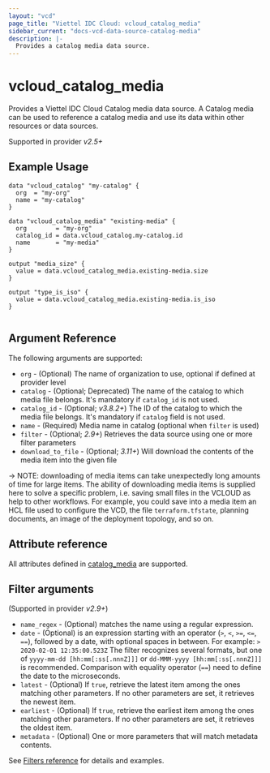 ```yaml
---
layout: "vcd"
page_title: "Viettel IDC Cloud: vcloud_catalog_media"
sidebar_current: "docs-vcd-data-source-catalog-media"
description: |-
  Provides a catalog media data source.
---
```


# vcloud\_catalog\_media

Provides a Viettel IDC Cloud Catalog media data source. A Catalog media can be used to reference a catalog media and use its 
data within other resources or data sources.

Supported in provider *v2.5+*

## Example Usage

```hcl
data "vcloud_catalog" "my-catalog" {
  org  = "my-org"
  name = "my-catalog"
}

data "vcloud_catalog_media" "existing-media" {
  org        = "my-org"
  catalog_id = data.vcloud_catalog.my-catalog.id
  name       = "my-media"
}

output "media_size" {
  value = data.vcloud_catalog_media.existing-media.size
}

output "type_is_iso" {
  value = data.vcloud_catalog_media.existing-media.is_iso
}


```

## Argument Reference

The following arguments are supported:

* `org` - (Optional) The name of organization to use, optional if defined at provider level
* `catalog` - (Optional; Deprecated) The name of the catalog to which media file belongs. It's mandatory if `catalog_id` is not used.
* `catalog_id` - (Optional; *v3.8.2+*) The ID of the catalog to which the media file belongs. It's mandatory if `catalog` field is not used.
* `name` - (Required) Media name in catalog (optional when `filter` is used)
* `filter` - (Optional; *2.9+*) Retrieves the data source using one or more filter parameters
* `download_to_file` - (Optional; *3.11+*) Will download the contents of the media item into the given file

-> NOTE: downloading of media items can take unexpectedly long amounts of time for large items. The ability of
downloading media items is supplied here to solve a specific problem, i.e. saving small files in the VCLOUD as help
to other workflows. For example, you could save into a media item an HCL file used to configure the VCD, the file 
`terraform.tfstate`, planning documents, an image of the deployment topology, and so on.

## Attribute reference

All attributes defined in [catalog_media](/providers/terraform-viettelidc/vcloud/latest/docs/resources/catalog_media#attribute-reference) are supported.

## Filter arguments

(Supported in provider *v2.9+*)

* `name_regex` - (Optional) matches the name using a regular expression.
* `date` - (Optional) is an expression starting with an operator (`>`, `<`, `>=`, `<=`, `==`), followed by a date, with
  optional spaces in between. For example: `> 2020-02-01 12:35:00.523Z`
  The filter recognizes several formats, but one of `yyyy-mm-dd [hh:mm[:ss[.nnnZ]]]` or `dd-MMM-yyyy [hh:mm[:ss[.nnnZ]]]`
  is recommended.
  Comparison with equality operator (`==`) need to define the date to the microseconds.
* `latest` - (Optional) If `true`, retrieve the latest item among the ones matching other parameters. If no other parameters
  are set, it retrieves the newest item.
* `earliest` - (Optional) If `true`, retrieve the earliest item among the ones matching other parameters. If no other parameters
  are set, it retrieves the oldest item.
* `metadata` - (Optional) One or more parameters that will match metadata contents.

See [Filters reference](/providers/terraform-viettelidc/vcloud/latest/docs/guides/data_source_filters) for details and examples.

